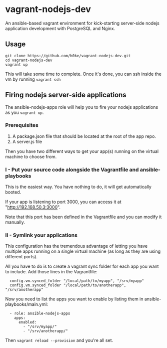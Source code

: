 # vagrant-nodejs-dev

An ansible-based vagrant environment for kick-starting server-side nodejs application development with PostgreSQL and Nginx.

## Usage

```
git clone https://github.com/h0ke/vagrant-nodejs-dev.git
cd vagrant-nodejs-dev
vagrant up
```

This will take some time to complete.
Once it's done, you can ssh inside the vm by running `vagrant ssh`

## Firing nodejs server-side applications

The ansible-nodejs-apps role will help you to fire your nodejs applications as you `vagrant up`.

### Prerequisites

1. A package.json file that should be located at the root of the app repo.
2. A server.js file

Then you have two different ways to get your app(s) running on the virtual machine to choose from.

### I - Put your source code alongside the Vagrantfile and ansible-playbooks

This is the easiest way. You have nothing to do, it will get automatically booted.

If your app is listening to port 3000, you can access it at "http://192.168.50.3:3000".

Note that this port has been defined in the Vagrantfile and you can modify it manually.


### II - Symlink your applications

This configuration has the tremendous advantage of letting you have multiple apps running on a single virtual machine (as long as they are using different ports).

All you have to do is to create a vagrant sync folder for each app you want to include.
Add those lines in the Vagrantfile:

```
  config.vm.synced_folder "/local/path/to/myapp", "/srv/myapp"
  config.vm.synced_folder "/local/path/to/anotherapp", "/srv/anotherapp"
```

Now you need to list the apps you want to enable by listing them in ansible-playbooks/main.yml:

``` 
  - role: ansible-nodejs-apps
    apps:
      enabled:
        - "/srv/myapp/"
        - "/srv/anotherapp/"
```

Then `vagrant reload --provision` and you're all set.
